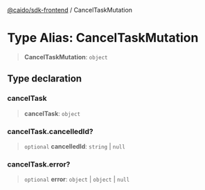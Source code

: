 [@caido/sdk-frontend](../index.md) / CancelTaskMutation

# Type Alias: CancelTaskMutation

> **CancelTaskMutation**: `object`

## Type declaration

### cancelTask

> **cancelTask**: `object`

### cancelTask.cancelledId?

> `optional` **cancelledId**: `string` \| `null`

### cancelTask.error?

> `optional` **error**: `object` \| `object` \| `null`
